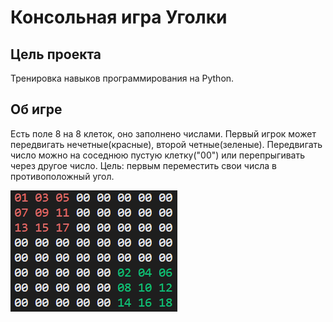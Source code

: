 # Консольная игра Уголки

## Цель проекта
Тренировка навыков программирования на Python.

## Об игре 
Есть поле 8 на 8 клеток, оно заполнено числами. Первый игрок может передвигать нечетные(красные), второй четные(зеленые). Передвигать число можно на соседнюю пустую клетку("00") или перепрыгивать через другое число. Цель: первым переместить свои числа в противоположный угол.

![Фото_игры](PNG/ygolki.PNG) 
